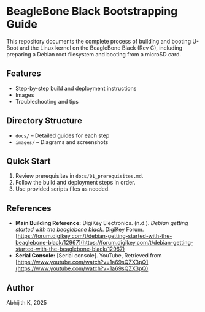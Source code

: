 # BeagleBone Black Bootstrapping Guide

This repository documents the complete process of building and booting U-Boot and the Linux kernel on the BeagleBone Black (Rev C), including preparing a Debian root filesystem and booting from a microSD card.

## Features

- Step-by-step build and deployment instructions
- Images
- Troubleshooting and tips

## Directory Structure

- `docs/` – Detailed guides for each step
- `images/` – Diagrams and screenshots

## Quick Start

1. Review prerequisites in `docs/01_prerequisites.md`.
2. Follow the build and deployment steps in order.
3. Use provided scripts files as needed.

## References

*   **Main Building Reference:** DigiKey Electronics. (n.d.). *Debian getting started with the beaglebone black*. DigiKey Forum. [https://forum.digikey.com/t/debian-getting-started-with-the-beaglebone-black/12967](https://forum.digikey.com/t/debian-getting-started-with-the-beaglebone-black/12967)
*   **Serial Console:** [Serial console]. YouTube, Retrieved from [https://www.youtube.com/watch?v=1a69sQZX3pQ](https://www.youtube.com/watch?v=1a69sQZX3pQ)



## Author

Abhijith K, 2025

